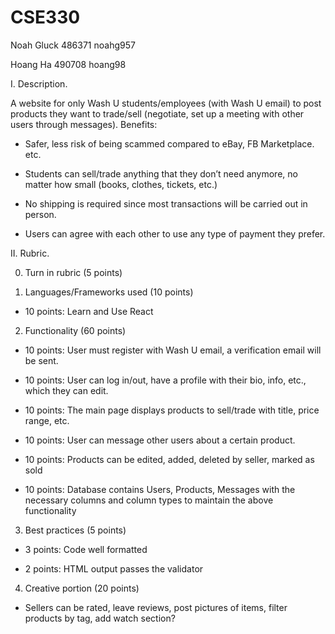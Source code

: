 # CSE330
Noah Gluck 486371 noahg957

Hoang Ha 490708 hoang98

I. Description.

A website for only Wash U students/employees (with Wash U email) to post products they want to trade/sell (negotiate, set up a meeting with other users through messages). Benefits:

- Safer, less risk of being scammed compared to eBay, FB Marketplace. etc.

- Students can sell/trade anything that they don’t need anymore, no matter how small (books, clothes, tickets, etc.)

- No shipping is required since most transactions will be carried out in person.

- Users can agree with each other to use any type of payment they prefer.

II. Rubric.

0. Turn in rubric (5 points)

1. Languages/Frameworks used (10 points)

- 10 points: Learn and Use React

2. Functionality (60 points)

- 10 points: User must register with Wash U email, a verification email will be sent.

- 10 points: User can log in/out, have a profile with their bio, info, etc., which they can edit.

- 10 points: The main page displays products to sell/trade with title, price range, etc.

- 10 points: User can message other users about a certain product.

- 10 points: Products can be edited, added, deleted by seller, marked as sold

- 10 points: Database contains Users, Products, Messages with the necessary columns and column types to maintain the above functionality

3. Best practices (5 points)

- 3 points: Code well formatted

- 2 points: HTML output passes the validator

4. Creative portion (20 points)

- Sellers can be rated, leave reviews, post pictures of items, filter products by tag, add watch section?
